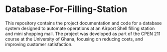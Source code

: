 # Database-For-Filling-Station
This repository contains the project documentation and code for a database system designed to automate operations at an Airport Shell filling station and mini shopping mall. The project was developed as part of the CPEN 211 course at the University of Ghana, focusing on reducing costs, and improving customer satisfaction.
